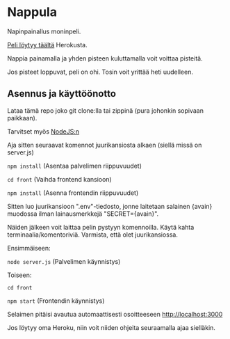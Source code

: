 # Nappula
Napinpainallus moninpeli.

[Peli löytyy täältä](http://nappula.herokuapp.com) Herokusta.

Nappia painamalla ja yhden pisteen kuluttamalla voit voittaa pisteitä.

Jos pisteet loppuvat, peli on ohi. Tosin voit yrittää heti uudelleen.

## Asennus ja käyttöönotto
Lataa tämä repo joko git clone:lla tai zippinä (pura johonkin sopivaan paikkaan).

Tarvitset myös [NodeJS:n](https://nodejs.org/en/)

Aja sitten seuraavat komennot juurikansiosta alkaen (siellä missä on server.js)

`npm install` (Asentaa palvelimen riippuvuudet)

`cd front` (Vaihda frontend kansioon)

`npm install` (Asenna frontendin riippuvuudet)

Sitten luo juurikansioon ".env"-tiedosto, jonne laitetaan salainen {avain} muodossa ilman lainausmerkkejä "SECRET={avain}".

Näiden jälkeen voit laittaa pelin pystyyn komennoilla. Käytä kahta terminaalia/komentoriviä. Varmista, että olet juurikansiossa.

Ensimmäiseen:

`node server.js` (Palvelimen käynnistys)

Toiseen:

`cd front`

`npm start` (Frontendin käynnistys)

Selaimen pitäisi avautua automaattisesti osoitteeseen [http://localhost:3000](http://localhost:3000)

Jos löytyy oma Heroku, niin voit niiden ohjeita seuraamalla ajaa sielläkin.
